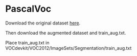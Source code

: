 # PascalVoc

Download the original dataset <A HREF="http://host.robots.ox.ac.uk/pascal/VOC/voc2012/VOCtrainval_11-May-2012.tar">here</a>.

Then download the augmented dataset and train_aug.txt.

Place train_aug.txt in VOCdevkit/VOC2012/ImageSets/Segmentation/train_aug.txt

